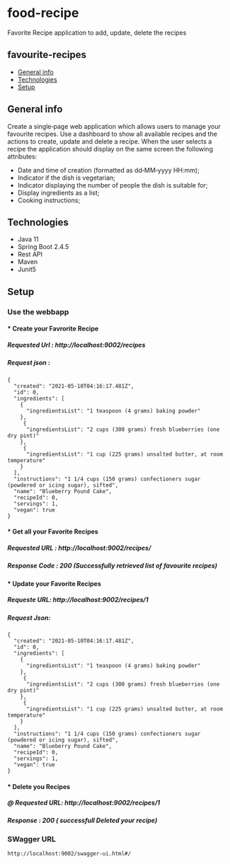 # food-recipe
Favorite Recipe application to add, update, delete the recipes

## favourite-recipes
* [General info](#general-info)
* [Technologies](#technologies)
* [Setup](#setup)

## General info
Create a single‐page web application which allows users to manage your favourite recipes.
Use a dashboard to show all available recipes and the actions to create, update and delete a recipe.
When the user selects a recipe the application should display on the same screen the following attributes:
 * Date and time of creation (formatted as dd‐MM‐yyyy HH:mm);
 * Indicator if the dish is vegetarian;
 * Indicator displaying the number of people the dish is suitable for;
 * Display ingredients as a list;
 * Cooking instructions;
## Technologies
* Java 11
* Spring Boot 2.4.5
* Rest API
* Maven
* Junit5
## Setup
### Use the webbapp
#### * Create your Favrorite Recipe
##### Requested Url : http://localhost:9002/recipes   <br/>
##### Request json :
```
{
  "created": "2021-05-10T04:16:17.481Z",
  "id": 0,
  "ingredients": [
    {
      "ingredientsList": "1 teaspoon (4 grams) baking powder"
    },
	 {
      "ingredientsList": "2 cups (300 grams) fresh blueberries (one dry pint)"
    },
	 {
      "ingredientsList": "1 cup (225 grams) unsalted butter, at room temperature"
    }
  ],
  "instructions": "1 1/4 cups (150 grams) confectioners sugar (powdered or icing sugar), sifted",
  "name": "Blueberry Pound Cake",
  "recipeId": 0,
  "servings": 1,
  "vegan": true
}
``` 
#### * Get all your Favorite Recipes 
##### Requested URL : http://localhost:9002/recipes/ <br/>
##### Response Code : 200 (Successfully retrieved list of favourite recipes)

#### * Update your Favorite Recipes
##### Requeste URL: http://localhost:9002/recipes/1 <br/>
##### Request Json:
```
{
  "created": "2021-05-10T04:16:17.481Z",
  "id": 0,
  "ingredients": [
    {
      "ingredientsList": "1 teaspoon (4 grams) baking powder"
    },
	 {
      "ingredientsList": "2 cups (300 grams) fresh blueberries (one dry pint)"
    },
	 {
      "ingredientsList": "1 cup (225 grams) unsalted butter, at room temperature"
    }
  ],
  "instructions": "1 1/4 cups (150 grams) confectioners sugar (powdered or icing sugar), sifted",
  "name": "Blueberry Pound Cake",
  "recipeId": 0,
  "servings": 1,
  "vegan": true
}
```

#### * Delete you Recipes
##### @ Requested URL:  http://localhost:9002/recipes/1   <br/>
##### Response : 200 ( successfull Deleted your recipe)


### SWagger URL
```
http://localhost:9002/swagger-ui.html#/ 
```
